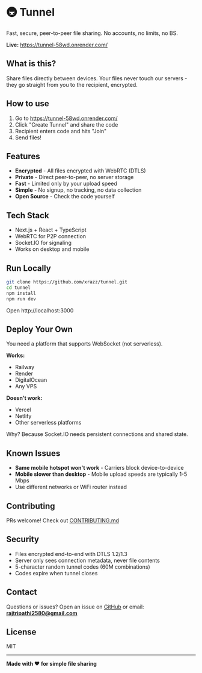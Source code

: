 # 🚇 Tunnel

Fast, secure, peer-to-peer file sharing. No accounts, no limits, no BS.

**Live:** https://tunnel-58wd.onrender.com/

## What is this?

Share files directly between devices. Your files never touch our servers - they go straight from you to the recipient, encrypted.

## How to use

1. Go to https://tunnel-58wd.onrender.com/
2. Click "Create Tunnel" and share the code
3. Recipient enters code and hits "Join"
4. Send files!

## Features

- **Encrypted** - All files encrypted with WebRTC (DTLS)
- **Private** - Direct peer-to-peer, no server storage
- **Fast** - Limited only by your upload speed
- **Simple** - No signup, no tracking, no data collection
- **Open Source** - Check the code yourself

## Tech Stack

- Next.js + React + TypeScript
- WebRTC for P2P connection
- Socket.IO for signaling
- Works on desktop and mobile

## Run Locally

```bash
git clone https://github.com/xrazz/tunnel.git
cd tunnel
npm install
npm run dev
```

Open http://localhost:3000

## Deploy Your Own

You need a platform that supports WebSocket (not serverless).

**Works:**
- Railway
- Render
- DigitalOcean
- Any VPS

**Doesn't work:**
- Vercel
- Netlify
- Other serverless platforms

Why? Because Socket.IO needs persistent connections and shared state.

## Known Issues

- **Same mobile hotspot won't work** - Carriers block device-to-device
- **Mobile slower than desktop** - Mobile upload speeds are typically 1-5 Mbps
- Use different networks or WiFi router instead

## Contributing

PRs welcome! Check out [CONTRIBUTING.md](CONTRIBUTING.md)

## Security

- Files encrypted end-to-end with DTLS 1.2/1.3
- Server only sees connection metadata, never file contents
- 5-character random tunnel codes (60M combinations)
- Codes expire when tunnel closes

## Contact

Questions or issues? Open an issue on [GitHub](https://github.com/xrazz/tunnel) or email: **rajtripathi2580@gmail.com**

## License

MIT

---

**Made with ❤️ for simple file sharing**
